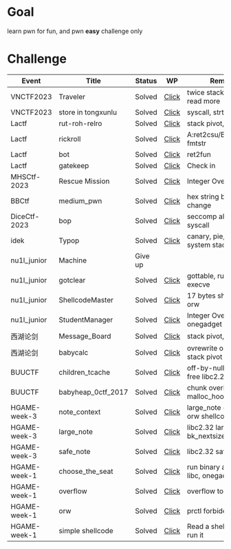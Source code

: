 # Goal
learn pwn for fun, and pwn **easy** challenge only

# Challenge

| Event | Title | Status | WP | Remark |
| ----- | ----- | ------ | -- | ------ |
| VNCTF2023 | Traveler | Solved | [Click](https://github.com/thj8/pwn/blob/main/buuoj/VNCTF2023/Traveler/exp.py) |twice stack pivot, read more |
| VNCTF2023 | store in tongxunlu | Solved | [Click](https://github.com/thj8/pwn/blob/main/buuoj/VNCTF2023/store%20in%20tongxunlu/exp.py) | syscall, strtol |
| Lactf | rut-roh-relro | Solved | [Click](https://github.com/thj8/pwn/blob/main/lactf/rut-roh-relro/exp.py) |stack pivot, fmt |
| Lactf | rickroll | Solved | [Click](https://github.com/thj8/pwn/blob/main/lactf/rickroll/exp.py) | A:ret2csu/B:fini_array, fmtstr |
| Lactf | bot | Solved | [Click](https://github.com/thj8/pwn/blob/main/lactf/bot/exp.py) | ret2fun |
| Lactf | gatekeep | Solved | [Click](https://github.com/thj8/pwn/blob/main/lactf/gatekeep/1676119813511.jpg) | Check in |
| MHSCtf-2023 | Rescue Mission | Solved | [Click](https://github.com/thj8/pwn/blob/main/other/Rescue_Mission/exp.py) | Integer Overflow | 
| BBCtf | medium_pwn | Solved | [Click](https://github.com/thj8/pwn/blob/main/bbctf/medium_pwn/exp.py) | hex string bytes change | 
| DiceCtf-2023 | bop | Solved | [Click](https://github.com/thj8/pwn/blob/main/diceCTF-2023/bop/exp.py) | seccomp allow orw syscall | 
| idek | Typop | Solved | [Click](https://github.com/thj8/pwn/blob/main/idek/Typop/exp.py) | canary, pie, libc, system stack pivot |
| nu1l_junior | Machine | Give up |  | |
| nu1l_junior | gotclear | Solved | [Click](https://github.com/thj8/pwn/blob/main/nu1l_junior/gotclear/exp.py) | gottable, run put.plt, execve |
| nu1l_junior | ShellcodeMaster | Solved | [Click](https://github.com/thj8/pwn/blob/main/nu1l_junior/ShellcodeMaster/exp.py) | 17 bytes shellcode, orw |
| nu1l_junior | StudentManager | Solved | [Click](https://github.com/thj8/pwn/blob/main/nu1l_junior/StudentManager/exp.py) | Integer Overflow, onegadget |
| 西湖论剑 | Message_Board | Solved | [Click](https://github.com/thj8/pwn/blob/main/xihulunjian/Message_Board/exp.py) | stack pivot, orw rop |
| 西湖论剑 | babycalc | Solved | [Click](https://github.com/thj8/pwn/blob/main/xihulunjian/babycalc/exp.py) | ovrewrite one byte, stack pivot |
| BUUCTF | children_tcache | Solved | [Click](https://github.com/thj8/pwn/blob/main/buuoj/hitcon_2018_children_tcache/exp.py) | off-by-null, double free libc2.27 |
| BUUCTF | babyheap_0ctf_2017 | Solved | [Click](https://github.com/thj8/pwn/blob/main/buuoj/babyheap_0ctf_2017/exp.py) | chunk overlapping, malloc_hook-0x23 |
| HGAME-week-3 | note_context| Solved | [Click](https://github.com/thj8/pwn/blob/main/hgame/week-3/note_context/exp.py) | large_note + context, orw shellcode |
| HGAME-week-3 | large_note| Solved | [Click](https://github.com/thj8/pwn/blob/main/hgame/week-3/large_note/exp.py) | libc2.32 largebin, bk_nextsize, p+0x20 |
| HGAME-week-3 | safe_note| Solved | [Click](https://github.com/thj8/pwn/blob/main/hgame/week-3/safe_note/exp.py) | libc2.32 safe-linking|
| HGAME-week-1 | choose_the_seat | Solved | [Click](https://github.com/thj8/pwn/tree/main/hgame/week-1/choose_the_seat/exp.py) | run binary again, leak libc, onegadget |
| HGAME-week-1 | overflow | Solved | [Click](https://github.com/thj8/pwn/tree/main/hgame/week-1/overflow/exp.py) | overflow to backdoor |
| HGAME-week-1 | orw | Solved | [Click](https://github.com/thj8/pwn/tree/main/hgame/week-1/orw/exp.py) | prctl forbiden execve |
| HGAME-week-1 | simple shellcode | Solved | [Click](https://github.com/thj8/pwn/tree/main/hgame/week-1/simple_shellcode/exp.py) | Read a shellcode and run it |
